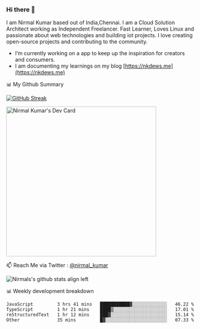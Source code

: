 ### Hi there 👋

 I am Nirmal Kumar based out of India,Chennai. I am a Cloud Solution Architect working as Independent Freelancer. Fast Learner, Loves Linux and passionate about web technologies and building iot projects. I love creating open-source projects and contributing to the community.

- I’m currently working on a app to keep up the inspiration for creators and consumers.
- I am documenting my learnings on my blog [https://nkdews.me](https://nkdews.me)


📊 My Github Summary

[![GitHub Streak](https://github-readme-streak-stats.herokuapp.com?user=nk-gears&theme=dark&hide_border=true&date_format=M%20j%5B%2C%20Y%5D)](https://git.io/streak-stats)

<a href="https://app.daily.dev/nirmal_kumar"><img src="https://api.daily.dev/devcards/a16cfcf02d384b16b41de71ce4d1d811.png?r=8ve" width="400" alt="Nirmal Kumar's Dev Card"/></a>

📫 Reach Me via  Twitter : [@nirmal_kumar](https://twitter.com/nirmal_kumar)

![Nirmals's github stats align left](https://github-readme-stats.vercel.app/api?username=nk-gears&show_icons=true)


📊 Weekly development breakdown

<!--START_SECTION:waka-->

```text
JavaScript         3 hrs 41 mins   ███████████▓░░░░░░░░░░░░░   46.22 %
TypeScript         1 hr 21 mins    ████▒░░░░░░░░░░░░░░░░░░░░   17.01 %
reStructuredText   1 hr 12 mins    ███▓░░░░░░░░░░░░░░░░░░░░░   15.14 %
Other              35 mins         █▓░░░░░░░░░░░░░░░░░░░░░░░   07.33 %
```

<!--END_SECTION:waka-->


